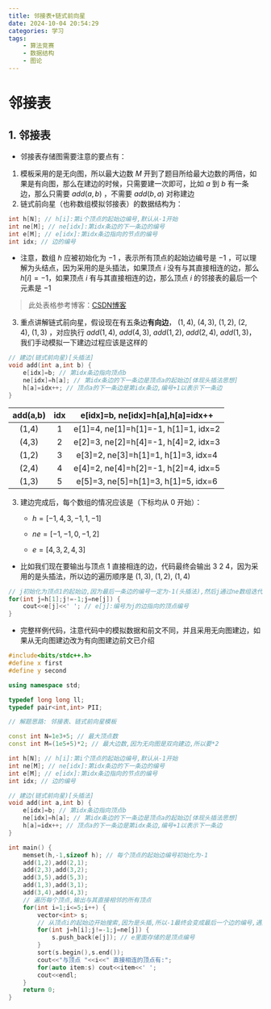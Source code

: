 ```yaml
---
title: 邻接表+链式前向星
date: 2024-10-04 20:54:29
categories: 学习
tags:
    - 算法竞赛
    - 数据结构
    - 图论
---
```


<meta name="referrer" content="no-referrer" />

# 邻接表

<!-- toc -->



## 1. 邻接表

* 邻接表存储图需要注意的要点有：

1. 模板采用的是无向图，所以最大边数 $M$ 开到了题目所给最大边数的两倍，如果是有向图，那么在建边的时候，只需要建一次即可，比如 $a$ 到 $b$ 有一条边，那么只需要 $add(a,b)$ ，不需要 $add(b,a)$ 对称建边
2. 链式前向星（也称数组模拟邻接表）的数据结构为：

``` c++
int h[N]; // h[i]:第i个顶点的起始边编号,默认从-1开始
int ne[M]; // ne[idx]:第idx条边的下一条边的编号
int e[M]; // e[idx]:第idx条边指向的节点的编号
int idx; // 边的编号
```

* 注意，数组 $h$ 应被初始化为 $-1$ ，表示所有顶点的起始边编号是 $-1$ ，可以理解为头结点，因为采用的是头插法，如果顶点 $i$ 没有与其直接相连的边，那么 $h[i]=-1$，如果顶点 $i$ 有与其直接相连的边，那么顶点 $i$ 的邻接表的最后一个元素是 $-1$

> 此处表格参考博客：[CSDN博客](https://blog.csdn.net/hnjzsyjyj/article/details/119895317)

3. 重点讲解链式前向星，假设现在有五条边**有向边**， $(1,4),\ (4,3),\ (1,2),\ (2,4),\ (1,3)$ ，对应执行 $add(1,4),\ add(4,3),\ add(1,2),\ add(2,4),\ add(1,3)$，我们手动模拟一下建边过程应该是这样的

``` c++
// 建边(链式前向星)[头插法]
void add(int a,int b) {
	e[idx]=b; // 第idx条边指向顶点b
	ne[idx]=h[a]; // 第idx条边的下一条边是顶点a的起始边[体现头插法思想]
	h[a]=idx++; // 顶点a的下一条边是第idx条边,编号+1以表示下一条边
}
```

| add(a,b) | idx  |  e[idx]=b, ne[idx]=h[a],h[a]=idx++   |
| :------: | :--: | :----------------------------------: |
|  (1,4)   |  1   | e[1]=4, ne[1]=h[1]=-1, h[1]=1, idx=2 |
|  (4,3)   |  2   | e[2]=3, ne[2]=h[4]=-1, h[4]=2, idx=3 |
|  (1,2)   |  3   | e[3]=2, ne[3]=h[1]=1, h[1]=3, idx=4  |
|  (2,4)   |  4   | e[4]=2, ne[4]=h[2]=-1, h[2]=4, idx=5 |
|  (1,3)   |  5   | e[5]=3, ne[5]=h[1]=3, h[1]=5, idx=6  |

3. 建边完成后，每个数组的情况应该是（下标均从 $0$ 开始）：

   * $h=[-1, 4, 3, -1, 1, -1]$

   * $ne=[-1, -1, 0, -1, 2]$

   * $e=[4, 3, 2, 4, 3]$

* 比如我们现在要输出与顶点 $1$ 直接相连的边，代码最终会输出 $3\ 2\ 4$，因为采用的是头插法，所以边的遍历顺序是 $(1,3),\ (1,2),\ (1,4)$ 

``` c++
// j初始化为顶点1的起始边,因为最后一条边的编号一定为-1(头插法),然后j通过ne数组迭代到下一条相连边的编号
for(int j=h[1];j!=-1;j=ne[j]) {
    cout<<e[j]<<' '; // e[j]:编号为j的边指向的顶点编号
}
```

* 完整样例代码，注意代码中的模拟数据和前文不同，并且采用无向图建边，如果从无向图建边改为有向图建边前文已介绍

``` c++
#include<bits/stdc++.h>
#define x first
#define y second

using namespace std;

typedef long long ll;
typedef pair<int,int> PII;

// 解题思路: 邻接表、链式前向星模板

const int N=1e3+5; // 最大顶点数
const int M=(1e5+5)*2; // 最大边数,因为无向图是双向建边,所以要*2

int h[N]; // h[i]:第i个顶点的起始边编号,默认从-1开始
int ne[M]; // ne[idx]:第idx条边的下一条边的编号
int e[M]; // e[idx]:第idx条边指向的节点的编号
int idx; // 边的编号

// 建边(链式前向星)[头插法]
void add(int a,int b) {
	e[idx]=b; // 第idx条边指向顶点b
	ne[idx]=h[a]; // 第idx条边的下一条边是顶点a的起始边[体现头插法思想]
	h[a]=idx++; // 顶点a的下一条边是第idx条边,编号+1以表示下一条边
}

int main() {
	memset(h,-1,sizeof h); // 每个顶点的起始边编号初始化为-1
	add(1,2),add(2,1);
	add(2,3),add(3,2);
	add(3,5),add(5,3);
	add(1,3),add(3,1);
	add(3,4),add(4,3);
	// 遍历每个顶点,输出与其直接相邻的所有顶点
	for(int i=1;i<=5;i++) {
		vector<int> s;
		// 从顶点i的起始边开始搜索,因为是头插,所以-1最终会变成最后一个边的编号,遇到则停止,通过ne数组迭代到下一条边的编号
		for(int j=h[i];j!=-1;j=ne[j]) {
			s.push_back(e[j]); // e里面存储的是顶点编号
		}
		sort(s.begin(),s.end());
		cout<<"与顶点 "<<i<<" 直接相连的顶点有:";
		for(auto item:s) cout<<item<<' ';
		cout<<endl;
	}
	return 0;
}
```
